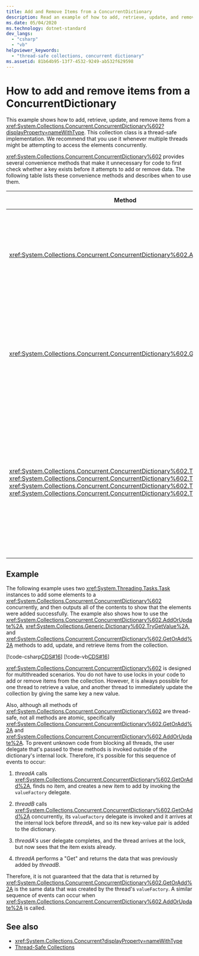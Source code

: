 ```yaml
---
title: Add and Remove Items from a ConcurrentDictionary
description: Read an example of how to add, retrieve, update, and remove items from the ConcurrentDictionary<TKey,TValue> collection class in .NET.
ms.date: 05/04/2020
ms.technology: dotnet-standard
dev_langs: 
  - "csharp"
  - "vb"
helpviewer_keywords: 
  - "thread-safe collections, concurrent dictionary"
ms.assetid: 81b64b95-13f7-4532-9249-ab532f629598
---
```

# How to add and remove items from a ConcurrentDictionary

This example shows how to add, retrieve, update, and remove items from a <xref:System.Collections.Concurrent.ConcurrentDictionary%602?displayProperty=nameWithType>. This collection class is a thread-safe implementation. We recommend that you use it whenever multiple threads might be attempting to access the elements concurrently.

<xref:System.Collections.Concurrent.ConcurrentDictionary%602> provides several convenience methods that make it unnecessary for code to first check whether a key exists before it attempts to add or remove data. The following table lists these convenience methods and describes when to use them.

| Method | Use when… |
|--|--|
| <xref:System.Collections.Concurrent.ConcurrentDictionary%602.AddOrUpdate%2A> | You want to add a new value for a specified key and, if the key already exists, you want to replace its value. |
| <xref:System.Collections.Concurrent.ConcurrentDictionary%602.GetOrAdd%2A> | You want to retrieve the existing value for a specified key and, if the key does not exist, you want to specify a key/value pair. |
| <xref:System.Collections.Concurrent.ConcurrentDictionary%602.TryAdd%2A>, <xref:System.Collections.Concurrent.ConcurrentDictionary%602.TryGetValue%2A>, <xref:System.Collections.Concurrent.ConcurrentDictionary%602.TryUpdate%2A>, <xref:System.Collections.Concurrent.ConcurrentDictionary%602.TryRemove%2A> | You want to add, get, update, or remove a key/value pair, and, if the key already exists or the attempt fails for any other reason, you want to take some alternative action. |

## Example

The following example uses two <xref:System.Threading.Tasks.Task> instances to add some elements to a <xref:System.Collections.Concurrent.ConcurrentDictionary%602> concurrently, and then outputs all of the contents to show that the elements were added successfully. The example also shows how to use the <xref:System.Collections.Concurrent.ConcurrentDictionary%602.AddOrUpdate%2A>, <xref:System.Collections.Generic.Dictionary%602.TryGetValue%2A>, and <xref:System.Collections.Concurrent.ConcurrentDictionary%602.GetOrAdd%2A> methods to add, update, and retrieve items from the collection.

[!code-csharp[CDS#16](../../../../samples/snippets/csharp/VS_Snippets_Misc/cds/cs/cds_dictionaryhowto.cs#16)]
[!code-vb[CDS#16](../../../../samples/snippets/visualbasic/VS_Snippets_Misc/cds/vb/cds_concdict.vb#16)]

<xref:System.Collections.Concurrent.ConcurrentDictionary%602> is designed for multithreaded scenarios. You do not have to use locks in your code to add or remove items from the collection. However, it is always possible for one thread to retrieve a value, and another thread to immediately update the collection by giving the same key a new value.

Also, although all methods of <xref:System.Collections.Concurrent.ConcurrentDictionary%602> are thread-safe, not all methods are atomic, specifically <xref:System.Collections.Concurrent.ConcurrentDictionary%602.GetOrAdd%2A> and <xref:System.Collections.Concurrent.ConcurrentDictionary%602.AddOrUpdate%2A>. To prevent unknown code from blocking all threads, the user delegate that's passed to these methods is invoked outside of the dictionary's internal lock. Therefore, it's possible for this sequence of events to occur:

1. _threadA_ calls <xref:System.Collections.Concurrent.ConcurrentDictionary%602.GetOrAdd%2A>, finds no item, and creates a new item to add by invoking the `valueFactory` delegate.

1. _threadB_ calls <xref:System.Collections.Concurrent.ConcurrentDictionary%602.GetOrAdd%2A> concurrently, its `valueFactory` delegate is invoked and it arrives at the internal lock before _threadA_, and so its new key-value pair is added to the dictionary.

1. _threadA's_ user delegate completes, and the thread arrives at the lock, but now sees that the item exists already.

1. _threadA_ performs a "Get" and returns the data that was previously added by _threadB_.

Therefore, it is not guaranteed that the data that is returned by <xref:System.Collections.Concurrent.ConcurrentDictionary%602.GetOrAdd%2A> is the same data that was created by the thread's `valueFactory`. A similar sequence of events can occur when <xref:System.Collections.Concurrent.ConcurrentDictionary%602.AddOrUpdate%2A> is called.

## See also

- <xref:System.Collections.Concurrent?displayProperty=nameWithType>
- [Thread-Safe Collections](index.md)

